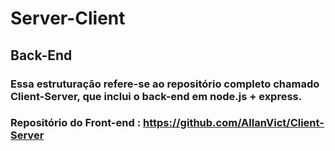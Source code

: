 # Server-Client
## Back-End
### Essa estruturação refere-se ao repositório completo chamado Client-Server, que inclui o back-end em node.js + express.
### Repositório do Front-end : https://github.com/AllanVict/Client-Server
